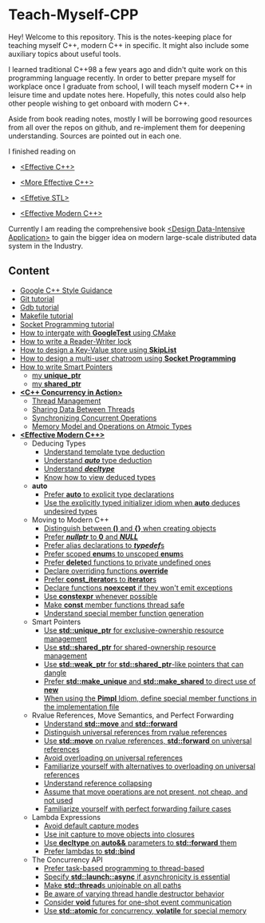 # Teach-Myself-CPP

Hey! Welcome to this repository. This is the notes-keeping place for teaching myself C++, modern C++ in specific. It might also include some auxiliary topics about useful tools.

I learned traditional C++98 a few years ago and didn't quite work on this programming language recently. In order to better prepare myself for workplace once I graduate from school, I will teach myself modern C++ in leisure time and update notes here. Hopefully, this notes could also help other people wishing to get onboard with modern C++.

Aside from book reading notes, mostly I will be borrowing good resources from all over the repos on github, and re-implement them for deepening understanding. Sources are pointed out in each one.

I finished reading on 

+ [\<Effective C++\>](https://www.oreilly.com/library/view/effective-c-55/0321334876/)

+ [\<More Effective C++\>](https://www.oreilly.com/library/view/more-effective-c/9780321545190/)

+ [\<Effetive STL\>](https://www.oreilly.com/library/view/effective-stl/9780321545183/)

+ [\<Effective Modern C++\>](https://www.oreilly.com/library/view/effective-modern-c/9781491908419/)

Currently I am reading the comprehensive book [\<Design Data-Intensive Application\>](https://www.oreilly.com/library/view/designing-data-intensive-applications/9781491903063/) to gain the bigger idea on modern large-scale distributed data system in the Industry.


## Content

- [Google C++ Style Guidance](https://google.github.io/styleguide/cppguide.html)
- [Git tutorial](./Git-tutorial)
- [Gdb tutorial](./Gdb-tutorial)
- [Makefile tutorial](./Makefile-tutorial)
- [Socket Programming tutorial](./Socket-Programming)
- [How to intergate with **GoogleTest** using CMake](./CMake-googletest-tutorial)
- [How to write a Reader-Writer lock](./ReaderWriter-lock)
- [How to design a Key-Value store using **SkipList**](./KV-store-skiplist)
- [How to design a multi-user chatroom using **Socket Programming**](https://github.com/YukunJ/TurtleChat)
- [How to write Smart Pointers](./Smart_ptr)
    * [my **unique_ptr**](./Smart_ptr/README.md#unique_ptr)
    * [my **shared_ptr**](./Smart_ptr/README.md#shared_ptr)
- [**<C++ Concurrency in Action>**](./Concurrency-C++/C++_Concurrency_in_Action.pdf)
	* [Thread Management](./Concurrency-C++/thread_management.md)
	* [Sharing Data Between Threads](./Concurrency-C++/sharing_data_between_threads.md)
    * [Synchronizing Concurrent Operations](./Concurrency-C++/synchronizing_concurrent_operations.md)
	* [Memory Model and Operations on Atmoic Types](./Concurrency-C++/memory_model_and_operations_on_atomic_types.md)
- [**<Effective Modern C++>**](./Effective-Modern-C++/Effective-Modern-CPP.pdf)
	* Deducing Types
        * [Understand template type deduction](./Effective-Modern-C++/Item-01)
        * [Understand ***auto*** type deduction](./Effective-Modern-C++/Item-02)
		* [Understand ***decltype***](./Effective-Modern-C++/Item-03)
		* [Know how to view deduced types](./Effective-Modern-C++/Item-04)
	* **auto**
		* [Prefer **auto** to explicit type declarations](./Effective-Modern-C++/Item-05)
		* [Use the explicitly typed initializer idiom when **auto** deduces undesired types](./Effective-Modern-C++/Item-06)
	* Moving to Modern C++
		* [Distinguish between **()** and **{}** when creating objects](./Effective-Modern-C++/Item-07)
        * [Prefer ***nullptr*** to **0** and ***NULL***](./Effective-Modern-C++/Item-08)
		* [Prefer alias declarations to ***typedef***s](./Effective-Modern-C++/Item-09)
		* [Prefer scoped **enum**s to unscoped **enum**s](./Effective-Modern-C++/Item-10)
		* [Prefer **delete**d functions to private undefined ones](./Effective-Modern-C++/Item-11)
		* [Declare overriding functions **override**](./Effective-Modern-C++/Item-12)
		* [Prefer **const_iterator**s to **iterator**s](./Effective-Modern-C++/Item-13)
		* [Declare functions **noexcept** if they won't emit exceptions](./Effective-Modern-C++/Item-14)
        * [Use **constexpr** whenever possible](./Effective-Modern-C++/Item-15)
		* [Make **const** member functions thread safe](./Effective-Modern-C++/Item-16)
        * [Understand special member function generation](./Effective-Modern-C++/Item-17)
	* Smart Pointers
		* [Use **std::unique_ptr** for exclusive-ownership resource management](./Effective-Modern-C++/Item-18) 
        * [Use **std::shared_ptr** for shared-ownership resource management](./Effective-Modern-C++/Item-19)
		* [Use **std::weak_ptr** for **std::shared_ptr**-like pointers that can dangle](./Effective-Modern-C++/Item-20)   
		* [Prefer **std::make_unique** and **std::make_shared** to direct use of **new**](./Effective-Modern-C++/Item-21)   
		* [When using the **Pimpl** Idiom, define special member functions in the implementation file](./Effective-Modern-C++/Item-22)   
	* Rvalue References, Move Semantics, and Perfect Forwarding
        * [Understand **std::move** and **std::forward**](./Effective-Modern-C++/Item-23)
        * [Distinguish universal references from rvalue references](./Effective-Modern-C++/Item-24)
        * [Use **std::move** on rvalue references, **std::forward** on universal references](./Effective-Modern-C++/Item-25)
		* [Avoid overloading on universal references](./Effective-Modern-C++/Item-26)
		* [Familiarize yourself with alternatives to overloading on universal references](./Effective-Modern-C++/Item-27)
		* [Understand reference collapsing](./Effective-Modern-C++/Item-28)
		* [Assume that move operations are not present, not cheap, and not used](./Effective-Modern-C++/Item-29)
		* [Familiarize yourself with perfect forwarding failure cases](./Effective-Modern-C++/Item-30)
	* Lambda Expressions
		* [Avoid default capture modes](./Effective-Modern-C++/Item-31)
		* [Use init capture to move objects into closures](./Effective-Modern-C++/Item-32)
		* [Use **decltype** on **auto&&** parameters to **std::forward** them](./Effective-Modern-C++/Item-33)
		* [Prefer lambdas to **std::bind**](./Effective-Modern-C++/Item-34)
	* The Concurrency API
		* [Prefer task-based programming to thread-based](./Effective-Modern-C++/Item-35)
		* [Specify **std::launch::async** if asynchronicity is essential](./Effective-Modern-C++/Item-36)
		* [Make **std::thread**s unjoinable on all paths](./Effective-Modern-C++/Item-37)
		* [Be aware of varying thread handle destructor behavior](./Effective-Modern-C++/Item-38)
		* [Consider **void** futures for one-shot event communication](./Effective-Modern-C++/Item-39)
		* [Use **std::atomic** for concurrency, **volatile** for special memory](./Effective-Modern-C++/Item-40)